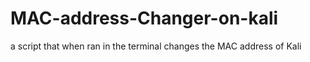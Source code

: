 # MAC-address-Changer-on-kali
a script that when ran in the terminal changes the MAC address of Kali
